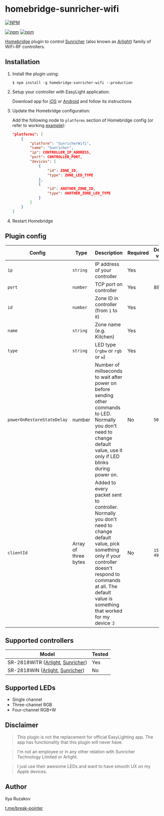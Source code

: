 # homebridge-sunricher-wifi

[![NPM](https://nodei.co/npm/homebridge-sunricher-wifi.png?downloads=true&downloadRank=true&stars=true)](https://nodei.co/npm/homebridge-sunricher-wifi/)

[![npm](https://img.shields.io/npm/dm/homebridge-sunricher-wifi.svg)](https://www.npmjs.com/package/homebridge-sunricher-wifi)
[![npm](https://img.shields.io/npm/v/homebridge-sunricher-wifi.svg)](https://www.npmjs.com/package/homebridge-sunricher-wifi)

[Homebridge](https://github.com/nfarina/homebridge) plugin to control [Sunricher](https://www.sunricher.com/wifi-rf-convertor-sr-2818witr.html) (also known as [Arlight](https://arlight.ru/catalog/product/konverter-sr-2818witr-020413/)) family of WiFi-RF controllers.

## Installation

1. Install the plugin using:

    ```shell
    $ npm install -g homebridge-sunricher-wifi --production
    ```

2. Setup your controller with EasyLight application:

   Download app for [iOS](https://apps.apple.com/us/app/easylighting-easylife/id844148255) or [Android](https://play.google.com/store/apps/details?id=com.sunricher.easylighting_pro&hl=en) and follow its instructions

3. Update the Homebridge configuration:

    Add the following node to `platforms` section of Homebridge config (or refer to working [example](examples/sample.config.json)):

    ```json
    "platforms": [
        {
            "platform": "SunricherWifi",
            "name": "Sunricher",
            "ip": CONTROLLER_IP_ADDRESS,
            "port": CONTROLLER_PORT,
            "devices": [
                {
                    "id": ZONE_ID,
                    "type": ZONE_LED_TYPE
                },
                {
                    "id": ANOTHER_ZONE_ID,
                    "type": ANOTHER_ZONE_LED_TYPE
                }
            ]
        }
    ]
    ```

4. Restart Homebridge

## Plugin config

| Config | Type | Description | Required | Default value |
|--------|------|-------------|----------|---------------|
| `ip` | `string` | IP address of your controller | Yes | |
| `port` | `number` | TCP port on controller | Yes | 8899 |
| `id` | `number` | Zone ID in controller (from `1` to `8`) | Yes |  |
| `name` | `string` | Zone name (e.g. Kitchen) | Yes |  |
| `type` | `string` | LED type (`rgbw` or `rgb` or `w`) | Yes |  |
| `powerOnRestoreStateDelay` | number | Number of millseconds to wait after power on before sending other commands to LED. Normally you don't need to change default value, use it only if LED blinks during power on. | No | `500` |
| `clientId` | Array of three bytes | Added to every packet sent to controller. Normally you don't need to change default value, pick something only if your controller doesn't respond to commands at all. The default value is something that worked for my device :) | No | `153, 49, 91` |

## Supported controllers

| Model | Tested |
|-------|--------|
| SR-2818WiTR ([Arlight](https://arlight.ru/catalog/product/konverter-sr-2818witr-020413/), [Sunricher](https://www.sunricher.com/wifi-rf-convertor-sr-2818witr.html)) | Yes |
| SR-2818WiN ([Arlight](https://arlight.ru/catalog/product/konverter-sr-2818win-white-020748/), [Sunricher](https://www.sunricher.com/wifi-rf-convertor-sr-2818win.html)) | No |

## Supported LEDs

- Single channel
- Three-channel RGB 
- Four-channel RGB+W

## Disclaimer

> This plugin is not the replacement for official EasyLighting app. The app has functionality that this plugin will never have.

> I'm not an employee or in any other relation with Sunricher Technology Limited or Arlight.

> I just use their awesome LEDs and want to have smooth UX on my Apple devices.

## Author

Ilya Ruzakov

[t.me/break-pointer](https://t.me/break-pointer)